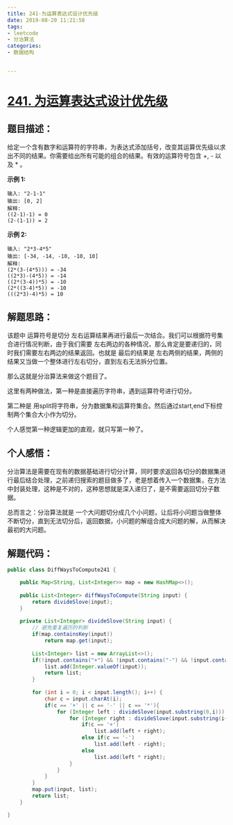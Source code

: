 ```yaml
---
title: 241-为运算表达式设计优先级
date: 2019-08-20 11:21:58
tags:
- leetcode
- 分治算法
categories:
- 数据结构


---
```




# [241. 为运算表达式设计优先级](https://leetcode-cn.com/problems/different-ways-to-add-parentheses/)

## 题目描述：

给定一个含有数字和运算符的字符串，为表达式添加括号，改变其运算优先级以求出不同的结果。你需要给出所有可能的组合的结果。有效的运算符号包含 +, - 以及 * 。

**示例 1:**

```objc
输入: "2-1-1"
输出: [0, 2]
解释: 
((2-1)-1) = 0 
(2-(1-1)) = 2
```
<!--more-->
**示例 2:**

```objc
输入: "2*3-4*5"
输出: [-34, -14, -10, -10, 10]
解释: 
(2*(3-(4*5))) = -34 
((2*3)-(4*5)) = -14 
((2*(3-4))*5) = -10 
(2*((3-4)*5)) = -10 
(((2*3)-4)*5) = 10
```



## 解题思路：

该题中 运算符号是切分 左右运算结果再进行最后一次结合。我们可以根据符号集合进行情况判断，由于我们需要 左右两边的各种情况，那么肯定是要递归的，同时我们需要左右两边的结果返回。也就是 最后的结果是 左右两侧的结果，两侧的结果又当做一个整体进行左右切分，直到左右无法拆分位置。

那么这就是分治算法来做这个题目了。

这里有两种做法，第一种是直接遍历字符串，遇到运算符号进行切分。

第二种是 用split将字符串，分为数据集和运算符集合。然后通过start,end下标控制两个集合大小作为切分。

个人感觉第一种逻辑更加的直观，就只写第一种了。



## 个人感悟：

分治算法是需要在现有的数据基础进行切分计算，同时要求返回各切分的数据集进行最后结合处理，之前递归搜索的题目做多了，老是想着传入一个数据集，在方法中封装处理，这种是不对的，这种思想就是深入递归了，是不需要返回切分子数据。

总而言之：分治算法就是 一个大问题切分成几个小问题，让后将小问题当做整体不断切分，直到无法切分后，返回数据，小问题的解组合成大问题的解，从而解决最初的大问题。



## 解题代码：

```java
public class DiffWaysToCompute241 {

    public Map<String, List<Integer>> map = new HashMap<>();
	 
    public List<Integer> diffWaysToCompute(String input) {
    	return divideSlove(input);
    }
    
	private List<Integer> divideSlove(String input) {
		// 避免重复遍历的判断
		if(map.containsKey(input))
			return map.get(input);
		
		List<Integer> list = new ArrayList<>();
		if(!input.contains("+") && !input.contains("-") && !input.contains("*")){
		    list.add(Integer.valueOf(input));
			return list;
		}
		
		for (int i = 0; i < input.length(); i++) {
			char c = input.charAt(i);
			if(c == '+' || c == '-' || c == '*'){
				for (Integer left : divideSlove(input.substring(0,i))) {
					for (Integer right : divideSlove(input.substring(i+1,input.length()))) {
						if(c == '+')
							list.add(left + right);
						else if(c == '-')
							list.add(left - right);
						else
							list.add(left * right);
					}
				}
			}
		}
		map.put(input, list);
		return list;
	}

}

```


